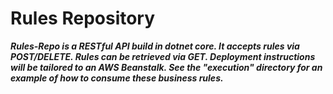 # Rules Repository

***Rules-Repo is a RESTful API build in dotnet core. It accepts rules via POST/DELETE. Rules can be retrieved via GET. Deployment instructions will be tailored to an AWS Beanstalk. See the "execution" directory for an example of how to consume these business rules.***

